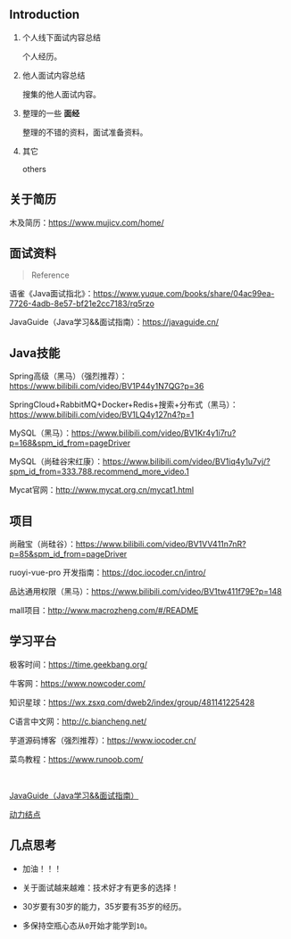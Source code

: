 ##  Introduction

1. 个人线下面试内容总结

   个人经历。

2. 他人面试内容总结

   搜集的他人面试内容。

3. 整理的一些 **面经**

   整理的不错的资料，面试准备资料。

4. 其它

   others



## 关于简历

木及简历：https://www.mujicv.com/home/



## 面试资料

>Reference 

语雀《Java面试指北》：https://www.yuque.com/books/share/04ac99ea-7726-4adb-8e57-bf21e2cc7183/rq5rzo

JavaGuide（Java学习&&面试指南）：https://javaguide.cn/







##  Java技能

Spring高级（黑马）（强烈推荐）：https://www.bilibili.com/video/BV1P44y1N7QG?p=36

SpringCloud+RabbitMQ+Docker+Redis+搜索+分布式（黑马）：https://www.bilibili.com/video/BV1LQ4y127n4?p=1



MySQL（黑马）：https://www.bilibili.com/video/BV1Kr4y1i7ru?p=168&spm_id_from=pageDriver

MySQL（尚硅谷宋红康）：https://www.bilibili.com/video/BV1iq4y1u7vj/?spm_id_from=333.788.recommend_more_video.1

Mycat官网：http://www.mycat.org.cn/mycat1.html



## 项目

尚融宝（尚硅谷）：https://www.bilibili.com/video/BV1VV411n7nR?p=85&spm_id_from=pageDriver



ruoyi-vue-pro 开发指南：https://doc.iocoder.cn/intro/

品达通用权限（黑马）：https://www.bilibili.com/video/BV1tw411f79E?p=148

mall项目：http://www.macrozheng.com/#/README



## 学习平台



极客时间：https://time.geekbang.org/

牛客网：https://www.nowcoder.com/

知识星球：https://wx.zsxq.com/dweb2/index/group/481141225428

C语言中文网：http://c.biancheng.net/

芋道源码博客（强烈推荐）：https://www.iocoder.cn/

菜鸟教程：https://www.runoob.com/

<br>

 [JavaGuide（Java学习&&面试指南）](https://javaguide.cn/home.html#%E5%BF%85%E7%9C%8B%E4%B8%93%E6%A0%8F)



[动力结点](http://www.bjpowernode.com/javavideo.html)



## 几点思考

- 加油！！！

- 关于面试越来越难：技术好才有更多的选择！
- 30岁要有30岁的能力，35岁要有35岁的经历。
- 多保持空瓶心态从`0`开始才能学到`10`。


































































